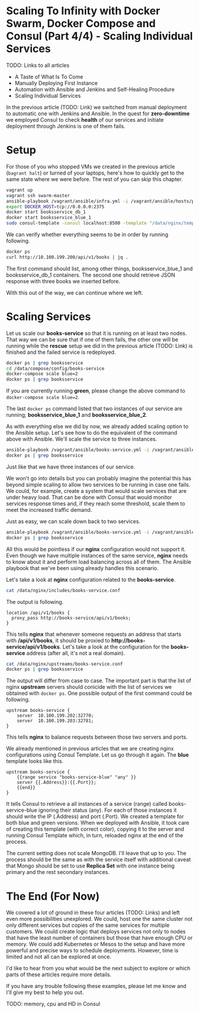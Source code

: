Scaling To Infinity with Docker Swarm, Docker Compose and Consul (Part 4/4) - Scaling Individual Services
=========================================================================================================

TODO: Links to all articles
* A Taste of What Is To Come
* Manually Deploying First Instance
* Automation with Ansible and Jenkins and Self-Healing Procedure
* Scaling Individual Services

In the previous article (TODO: Link) we switched from manual deployment to automatic one with Jenkins and Ansible. In the quest for **zero-downtime** we employed Consul to check **health** of our services and initiate deployment through Jenkins is one of them fails.

Setup
=====

For those of you who stopped VMs we created in the previous article (`bagrant halt`) or turned of your laptops, here's how to quickly get to the same state where we were before. The rest of you can skip this chapter.

```bash
vagrant up
vagrant ssh swarm-master
ansible-playbook /vagrant/ansible/infra.yml -i /vagrant/ansible/hosts/prod
export DOCKER_HOST=tcp://0.0.0.0:2375
docker start booksservice_db_1
docker start booksservice_blue_1
sudo consul-template -consul localhost:8500 -template "/data/nginx/templates/books-service-blue-upstream.conf.ctmpl:/data/nginx/upstreams/books-service.conf:docker kill -s HUP nginx" -once
```

We can verify whether everything seems to be in order by running following.

```bash
docker ps
curl http://10.100.199.200/api/v1/books | jq .
```

The first command should list, among other things, booksservice_blue_1 and booksservice_db_1 containers. The second one should retrieve JSON response with three books we inserted before.
 
With this out of the way, we can continue where we left.

Scaling Services
================

Let us scale our **books-service** so that it is running on at least two nodes. That way we can be sure that if one of them fails, the other one will be running while the **rescue** setup we did in the previous article (TODO: Link) is finished and the failed service is redeployed.

```bash
docker ps | grep booksservice
cd /data/compose/config/books-service
docker-compose scale blue=2
docker ps | grep booksservice
```

If you are currently running **green**, please change the above command to `docker-compose scale blue=2`.

The last `docker ps` command listed that two instances of our service are running; **booksservice_blue_1** and **booksservice_blue_2**.

As with everything else we did by now, we already added scaling option to the Ansible setup. Let's see how to do the equivalent of the command above with Ansible. We'll scale the service to three instances.

```bash
ansible-playbook /vagrant/ansible/books-service.yml -i /vagrant/ansible/hosts/prod --extra-vars "service_instances=3"
docker ps | grep booksservice
```

Just like that we have three instances of our service. 

We won't go into details but you can probably imagine the potential this has beyond simple scaling to allow two services to be running in case one fails. We could, for example, create a system that would scale services that are under heavy load. That can be done with Consul that would monitor services response times and, if they reach some threshold, scale them to meet the increased traffic demand.

Just as easy, we can scale down back to two services.

```bash
ansible-playbook /vagrant/ansible/books-service.yml -i /vagrant/ansible/hosts/prod --extra-vars "service_instances=2"
docker ps | grep booksservice
```

All this would be pointless if our **nginx** configuration would not support it. Even though we have multiple instances of the same service, **nginx** needs to know about it and perform load balancing across all of them. The Ansible playbook that we've been using already handles this scenario.

Let's take a look at **nginx** configuration related to the **books-service**.

```bash
cat /data/nginx/includes/books-service.conf
```

The output is following.

```
location /api/v1/books {
  proxy_pass http://books-service/api/v1/books;
}
```

This tells **nginx** that whenever someone requests an address that starts with **/api/v1/books**, it should be proxied to **http://books-service/api/v1/books**. Let's take a look at the configuration for the **books-service** address (after all, it's not a real domain).

```bash
cat /data/nginx/upstreams/books-service.conf
docker ps | grep booksservice
```

The output will differ from case to case. The important part is that the list of nginx **upstream** servers should conicide with the list of services we obtained with `docker ps`. One possible output of the first command could be following.

```
upstream books-service {
    server  10.100.199.202:32770;
    server  10.100.199.203:32781;
}
```

This tells **nginx** to balance requests between those two servers and ports.

We already mentioned in previous articles that we are creating nginx configurations using Consul Template. Let us go through it again. The **blue** template looks like this.

```
upstream books-service {
    {{range service "books-service-blue" "any" }}
    server {{.Address}}:{{.Port}};
    {{end}}
}
```

It tells Consul to retrieve a all instances of a service (range) called books-service-blue ignoring their status (any). For each of those instances it should write the IP (.Address) and port (.Port). We created a template for both blue and green versions. When we deployed with Ansible, it took care of creating this template (with correct color), copying it to the server and running Consul Template which, in turn, reloaded nginx at the end of the process.

The current setting does not scale MongoDB. I'll leave that up to you. The process should be the same as with the service itself with additional caveat that Mongo should be set to use **Replica Set** with one instance being primary and the rest secondary instances.


The End (For Now)
=================

We covered a lot of ground in these four articles (TODO: Links) and left even more possibilities unexplored. We could, host one the same cluster not only different services but copies of the same services for multiple customers. We could create logic that deploys services not only to nodes that have the least number of containers but those that have enough CPU or memory. We could add Kubernetes or Mesos to the setup and have more powerful and precise ways to schedule deployments. However, time is limited and not all can be explored at once.

I'd like to hear from you what would be the next subject to explore or which parts of these articles require more details.

If you have any trouble following these examples, please let me know and I'll give my best to help you out.


TODO: memory, cpu and HD in Consul